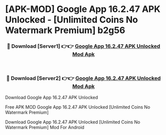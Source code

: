 # [APK-MOD] Google App 16.2.47 APK Unlocked - [Unlimited Coins No Watermark Premium] b2g56



<div align="center">
<h3>🔴 Download [Server1] 👉👉 <a href="https://momento.my/?title=Google_App_16.2.47_APK_Unlocked">Google App 16.2.47 APK Unlocked Mod Apk</a></h3><br>

<h3>🔴 Download [Server2] 👉👉 <a href="https://momento.my/?title=Google_App_16.2.47_APK_Unlocked">Google App 16.2.47 APK Unlocked Mod Apk</a></h3>
</div>



Download Google App 16.2.47 APK Unlocked 

Free APK MOD Google App 16.2.47 APK Unlocked [Unlimited Coins No Watermark Premium]

Download Google App 16.2.47 APK Unlocked [Unlimited Coins No Watermark Premium] Mod For Android
